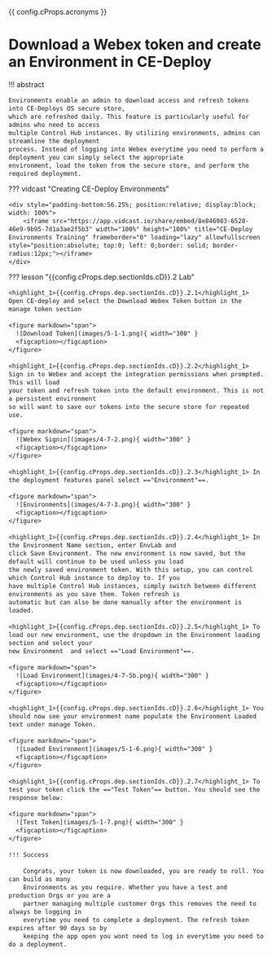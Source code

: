{{ config.cProps.acronyms }}
# Download a Webex token and create an Environment in CE-Deploy

!!! abstract

    Environments enable an admin to download access and refresh tokens into CE-Deploys OS secure store, 
    which are refreshed daily. This feature is particularly useful for admins who need to access 
    multiple Control Hub instances. By utilizing environments, admins can streamline the deployment 
    process. Instead of logging into Webex everytime you need to perform a deployment you can simply select the appropriate 
    environment, load the token from the secure store, and perform the required deployment.

??? vidcast "Creating CE-Deploy Environments"

    <div style="padding-bottom:56.25%; position:relative; display:block; width: 100%">
	    <iframe src="https://app.vidcast.io/share/embed/8e846983-6528-46e9-9b95-7d1a3ae2f5b3" width="100%" height="100%" title="CE-Deploy Environments Training" frameborder="0" loading="lazy" allowfullscreen style="position:absolute; top:0; left: 0;border: solid; border-radius:12px;"></iframe>
    </div>

??? lesson "{{config.cProps.dep.sectionIds.cD}}.2 Lab"

    <highlight_1>{{config.cProps.dep.sectionIds.cD}}.2.1</highlight_1> Open CE-deploy and select the Download Webex Token button in the manage token section
    
    <figure markdown="span">
      ![Download Token](images/5-1-1.png){ width="300" }
      <figcaption></figcaption>
    </figure>
    
    <highlight_1>{{config.cProps.dep.sectionIds.cD}}.2.2</highlight_1> Sign in to Webex and accept the integration permissions when prompted. This will load 
    your token and refresh token into the default environment. This is not a persistent environment 
    so will want to save our tokens into the secure store for repeated use.

    <figure markdown="span">
      ![Webex Signin](images/4-7-2.png){ width="300" }
      <figcaption></figcaption>
    </figure>
    
    <highlight_1>{{config.cProps.dep.sectionIds.cD}}.2.3</highlight_1> In the deployment features panel select =="Environment"==.
    
    <figure markdown="span">
      ![Environments](images/4-7-3.png){ width="300" }
      <figcaption></figcaption>
    </figure>
    
    <highlight_1>{{config.cProps.dep.sectionIds.cD}}.2.4</highlight_1> In the Environment Name section, enter EnvLab and 
    click Save Environment. The new environment is now saved, but the default will continue to be used unless you load 
    the newly saved environment token. With this setup, you can control which Control Hub instance to deploy to. If you 
    have multiple Control Hub instances, simply switch between different environments as you save them. Token refresh is 
    automatic but can also be done manually after the environment is loaded.
    
    <highlight_1>{{config.cProps.dep.sectionIds.cD}}.2.5</highlight_1> To load our new environment, use the dropdown in the Environment loading section and select your 
    new Environment  and select =="Load Environment"==.

    <figure markdown="span">
      ![Load Environment](images/4-7-5b.png){ width="300" }
      <figcaption></figcaption>
    </figure>
    
    <highlight_1>{{config.cProps.dep.sectionIds.cD}}.2.6</highlight_1> You should now see your environment name populate the Environment Loaded text under manage Token.
    
    <figure markdown="span">
      ![Loaded Environment](images/5-1-6.png){ width="300" }
      <figcaption></figcaption>
    </figure>
    
    <highlight_1>{{config.cProps.dep.sectionIds.cD}}.2.7</highlight_1> To test your token click the =="Test Token"== button. You should see the response below:
    
    <figure markdown="span">
      ![Test Token](images/5-1-7.png){ width="300" }
      <figcaption></figcaption>
    </figure>

    !!! Success
    
        Congrats, your token is now downloaded, you are ready to roll. You can build as many 
        Environments as you require. Whether you have a test and production Orgs or you are a 
        partner managing multiple customer Orgs this removes the need to always be logging in
        everytime you need to complete a deployment. The refresh token expires after 90 days so by
        keeping the app open you wont need to log in everytime you need to do a deployment.